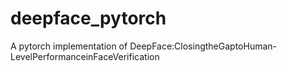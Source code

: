 # deepface_pytorch
A pytorch implementation of DeepFace:ClosingtheGaptoHuman-LevelPerformanceinFaceVerification
